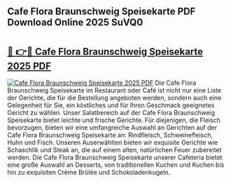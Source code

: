 ## Cafe Flora Braunschweig Speisekarte PDF Download Online 2025 SuVQ0

# <h2><a href="http://gc9th8q.nevu.top/?p=Cafe+Flora+Braunschweig+Speisekarte">🔗 👉🔴 Cafe Flora Braunschweig Speisekarte 2025 PDF</a></h2>

[![Cafe Flora Braunschweig Speisekarte 2025 PDF](https://i.imgur.com/dBaPXMq.png)](http://gc9th8q.nevu.top/?p=Cafe+Flora+Braunschweig+Speisekarte)
Die Cafe Flora Braunschweig Speisekarte im Restaurant oder Café ist nicht nur eine Liste der Gerichte, die für die Bestellung angeboten werden, sondern auch eine Gelegenheit für Sie, ein köstliches und für Ihren Geschmack geeignetes Gericht zu wählen. Unser Salatbereich auf der Cafe Flora Braunschweig Speisekarte bietet leichte und frische Gerichte. Für diejenigen, die Fleisch bevorzugen, bieten wir eine umfangreiche Auswahl an Gerichten auf der Cafe Flora Braunschweig Speisekarte an: Rindfleisch, Schweinefleisch, Huhn und Fisch. Unseren Auserwählten bieten wir exquisite Gerichte wie Schaschlik und Steak an, die auf einem alten, natürlichen Feuer zubereitet werden. Die Cafe Flora Braunschweig Speisekarte unserer Cafeteria bietet eine große Auswahl an Desserts, von traditionellen Kuchen und Kuchen bis hin zu exquisiten Crème Brûlée und Schokoladenkugeln.
